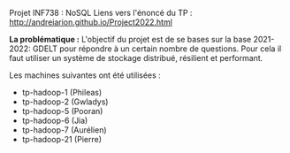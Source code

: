 Projet INF738 : NoSQL
Liens vers l'énoncé du TP : http://andreiarion.github.io/Project2022.html

**La problématique :** L'objectif du projet est de se bases sur la base 2021-2022: GDELT pour répondre à un certain nombre de questions. Pour cela il faut utiliser un système de stockage distribué, résilient et performant.

Les machines suivantes ont été utilisées :
- tp-hadoop-1 (Phileas)
- tp-hadoop-2 (Gwladys)
- tp-hadoop-5  (Pooran)
- tp-hadoop-6 (Jia)
- tp-hadoop-7  (Aurélien)
- tp-hadoop-21   (Pierre)
